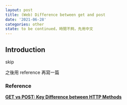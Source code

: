 ```yaml
---
layout: post
title: (Web) Difference between get and post
date: '2021-06-28'
categories: other
state: to be continued，時間不夠，先用中文
---
```


## Introduction
skip

之後用 reference 再寫一篇

### Reference
[**GET vs POST: Key Difference between HTTP Methods**](https://www.guru99.com/difference-get-post-http.html)
